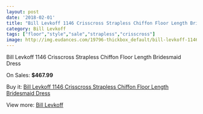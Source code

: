 ```yaml
---
layout: post
date: '2018-02-01'
title: "Bill Levkoff 1146 Crisscross Strapless Chiffon Floor Length Bridesmaid Dress"
category: Bill Levkoff
tags: ["floor","style","sale","strapless","crisscross"]
image: http://img.eudances.com/19796-thickbox_default/bill-levkoff-1146-crisscross-strapless-chiffon-floor-length-bridesmaid-dress.jpg
---
```

Bill Levkoff 1146 Crisscross Strapless Chiffon Floor Length Bridesmaid Dress

On Sales: **$467.99**
<a href="https://www.eudances.com/en/bill-levkoff/5893-bill-levkoff-1146-crisscross-strapless-chiffon-floor-length-bridesmaid-dress.html"><amp-img layout="responsive" width="600" height="600" src="//img.eudances.com/19796-thickbox_default/bill-levkoff-1146-crisscross-strapless-chiffon-floor-length-bridesmaid-dress.jpg" alt="Bill Levkoff 1146 Crisscross Strapless Chiffon Floor Length Bridesmaid Dress 0" /></a>
<a href="https://www.eudances.com/en/bill-levkoff/5893-bill-levkoff-1146-crisscross-strapless-chiffon-floor-length-bridesmaid-dress.html"><amp-img layout="responsive" width="600" height="600" src="//img.eudances.com/19797-thickbox_default/bill-levkoff-1146-crisscross-strapless-chiffon-floor-length-bridesmaid-dress.jpg" alt="Bill Levkoff 1146 Crisscross Strapless Chiffon Floor Length Bridesmaid Dress 1" /></a>

Buy it: [Bill Levkoff 1146 Crisscross Strapless Chiffon Floor Length Bridesmaid Dress](https://www.eudances.com/en/bill-levkoff/5893-bill-levkoff-1146-crisscross-strapless-chiffon-floor-length-bridesmaid-dress.html "Bill Levkoff 1146 Crisscross Strapless Chiffon Floor Length Bridesmaid Dress")

View more: [Bill Levkoff](https://www.eudances.com/en/57-bill-levkoff "Bill Levkoff")